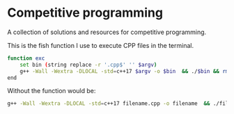 # Competitive programming
A collection of solutions and resources for competitive programming.

This is the fish function I use to execute CPP files in the terminal.

```bash
function exc
    set bin (string replace -r '.cpp$' '' $argv)
    g++ -Wall -Wextra -DLOCAL -std=c++17 $argv -o $bin  && ./$bin && rm $bin
end
```

Without the function would be:
```bash
g++ -Wall -Wextra -DLOCAL -std=c++17 filename.cpp -o filename  && ./filename && rm filename 
```


